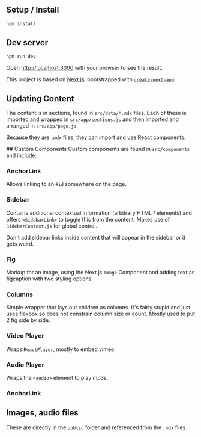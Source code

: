 ## Setup / Install
```bash
npm install
```

## Dev server
```bash
npm run dev
```

Open [http://localhost:3000](http://localhost:3000) with your browser to see the result.

This project is based on [Next.js](https://nextjs.org), bootstrapped with [`create-next-app`](https://github.com/vercel/next.js/tree/canary/packages/create-next-app).

## Updating Content
The content is in sections, found in `src/data/*.mdx` files. Each of these is imported and wrapped in `src/app/sections.js` and then imported and arranged in `src/app/page.js`.

Because they are `.mdx` files, they can import and use React components.

## Custom Components
Custom components are found in `src/components` and include:

### AnchorLink
Allows linking to an `#id` somewhere on the page.

### Sidebar
Contains additional contextual information (arbitrary HTML / elements) and offers `<SidebarLink>` to toggle this from the content. Makes use of `SidebarContext.js` for global control. 

Don't add sidebar links inside content that will appear in the sidebar or it gets weird.

### Fig
Markup for an image, using the Next.js `Image` Component and adding text as figcaption with two styling options.

### Columns
Simple wrapper that lays out children as columns. It's fairly stupid and just uses flexbox so does not constrain column size or count. Mostly used to put 2 fig side by side. 

### Video Player
Wraps `ReactPlayer`, mostly to embed vimeo.

### Audio Player
Wraps the `<audio>` element to play mp3s.



### AnchorLink

## Images, audio files
These are directly in the `public` folder and referenced from the `.mdx` files.